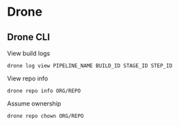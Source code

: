 # Drone

## Drone CLI
View build logs
```shell
drone log view PIPELINE_NAME BUILD_ID STAGE_ID STEP_ID
```

View repo info
```shell
drone repo info ORG/REPO
```

Assume ownership
```shell
drone repo chown ORG/REPO
```
